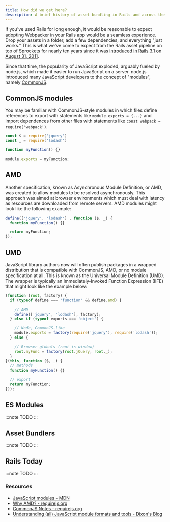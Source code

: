 ```yaml
---
title: How did we get here?
description: A brief history of asset bundling in Rails and across the JavaScript ecosystem
---
```


If you've used Rails for long enough, it would be reasonable to expect adopting Webpacker in your Rails app would be a seamless experience. Drop your assets in a folder, add a few dependencies, and everything "just works." This is what we've come to expect from the Rails asset pipeline on top of Sprockets for nearly ten years since it was [introduced in Rails 3.1 on August 31, 2011](https://weblog.rubyonrails.org/2011/8/31/rails-3-1-0-has-been-released/).

Since that time, the popularity of JavaScript exploded, arguably fueled by node.js, which made it easier to run JavaScript on a server. node.js introduced many JavaScript developers to the concept of "modules", namely [CommonJS](http://www.commonjs.org/).

## CommonJS modules

You may be familiar with CommonJS-style modules in which files define references to export with statements like `module.exports = {...}` and import dependences from other files with statements like `const webpack = require('webpack')`.

```js
const $ = require('jquery')
const _ = require('lodash')

function myFunction() {}

module.exports = myFunction;
```

## AMD

Another specification, known as Asynchronous Module Definition, or AMD, was created to allow modules to be resolved asynchronously. This approach was aimed at browser environments which must deal with latency as resources are downloaded from remote servers. AMD modules might look like the following example:

```js
define(['jquery', 'lodash'] , function ($, _) {
  function myFunction() {}

  return myFunction;
});
```

## UMD

JavaScript library authors now will often publish packages in a wrapped distribution that is compatible with CommonJS, AMD, or no module specification at all. This is known as the Universal Module Definition (UMD). The wrapper is typically an Immediately-Invoked Function Expression (IIFE) that might look like the example below:

```js
(function (root, factory) {
  if (typeof define === 'function' && define.amd) {

    // AMD
    define(['jquery', 'lodash'], factory);
  } else if (typeof exports === 'object') {

    // Node, CommonJS-like
    module.exports = factory(require('jquery'), require('lodash'));
  } else {

    // Browser globals (root is window)
    root.myFunc = factory(root.jQuery, root._);
  }
}(this, function ($, _) {
  // methods
  function myFunction() {}

  // export
  return myFunction;
}));
```

## ES Modules

:::note
TODO
:::

## Asset Bundlers

:::note
TODO
:::
## Rails Today

:::note
TODO
:::
### Resources

* [JavaScript modules - MDN](https://developer.mozilla.org/en-US/docs/Web/JavaScript/Guide/Modules)
* [Why AMD? - requirejs.org](https://requirejs.org/docs/whyamd.html)
* [CommonJS Notes - requirejs.org](https://requirejs.org/docs/commonjs.html)
* [Understanding (all) JavaScript module formats and tools - Dixon's Blog](https://weblogs.asp.net/dixin/understanding-all-javascript-module-formats-and-tools#umd-module-universal-module-definition-or-umdjs-module)
